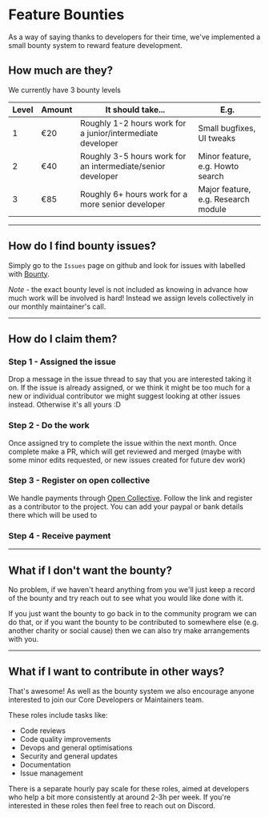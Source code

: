 # Feature Bounties

As a way of saying thanks to developers for their time, we've implemented a small bounty system to reward feature development.

## How much are they?

We currently have 3 bounty levels

| Level | Amount | It should take...                                           | E.g.                                |
| ----- | ------ | ----------------------------------------------------------- | ----------------------------------- |
| 1     | €20    | Roughly 1-2 hours work for a junior/intermediate developer  | Small bugfixes, UI tweaks           |
| 2     | €40    | Roughly 3-5 hours work for an intermediate/senior developer | Minor feature, e.g. Howto search    |
| 3     | €85    | Roughly 6+ hours work for a more senior developer           | Major feature, e.g. Research module |

---

## How do I find bounty issues?

Simply go to the `Issues` page on github and look for issues with labelled with [Bounty](https://github.com/ONEARMY/community-platform/labels/bounty).

_Note_ - the exact bounty level is not included as knowing in advance how much work will be involved is hard! Instead we assign levels collectively in our monthly maintainer's call.

---

## How do I claim them?

### Step 1 - Assigned the issue

Drop a message in the issue thread to say that you are interested taking it on. If the issue is already assigned, or we think it might be too much for a new or individual contributor we might suggest looking at other issues instead. Otherwise it's all yours :D

### Step 2 - Do the work

Once assigned try to complete the issue within the next month. Once complete make a PR, which will get reviewed and merged (maybe with some minor edits requested, or new issues created for future dev work)

### Step 3 - Register on open collective

We handle payments through [Open Collective](https://opencollective.com/onearmy). Follow the link and register as a contributor to the project. You can add your paypal or bank details there which will be used to

### Step 4 - Receive payment

---

## What if I don't want the bounty?

No problem, if we haven't heard anything from you we'll just keep a record of the bounty and try reach out to see what you would like done with it.

If you just want the bounty to go back in to the community program we can do that, or if you want the bounty to be contributed to somewhere else (e.g. another charity or social cause) then we can also try make arrangements with you.

---

## What if I want to contribute in other ways?

That's awesome! As well as the bounty system we also encourage anyone interested to join our Core Developers or Maintainers team.

These roles include tasks like:

- Code reviews
- Code quality improvements
- Devops and general optimisations
- Security and general updates
- Documentation
- Issue management

There is a separate hourly pay scale for these roles, aimed at developers who help a bit more consistently at around 2-3h per week. If you're interested in these roles then feel free to reach out on Discord.
